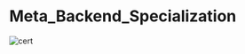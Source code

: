 # Meta_Backend_Specialization
![cert](https://drive.google.com/file/d/1hVDQPZVRVyqGnSsw6iElTINqUcgwXdzg/view?usp=sharing)
